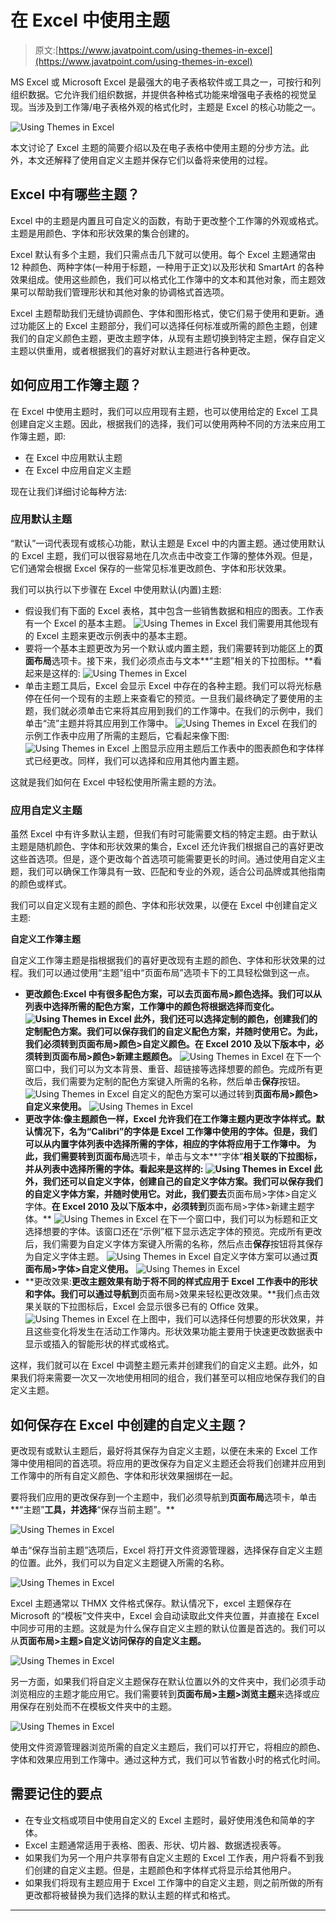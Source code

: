 # 在 Excel 中使用主题

> 原文:[https://www.javatpoint.com/using-themes-in-excel](https://www.javatpoint.com/using-themes-in-excel)

MS Excel 或 Microsoft Excel 是最强大的电子表格软件或工具之一，可按行和列组织数据。它允许我们组织数据，并提供各种格式功能来增强电子表格的视觉呈现。当涉及到工作簿/电子表格外观的格式化时，主题是 Excel 的核心功能之一。

![Using Themes in Excel](img/ecb8e61dadd1ed871569dbfe410c0f43.png)

本文讨论了 Excel 主题的简要介绍以及在电子表格中使用主题的分步方法。此外，本文还解释了使用自定义主题并保存它们以备将来使用的过程。

## Excel 中有哪些主题？

Excel 中的主题是内置且可自定义的函数，有助于更改整个工作簿的外观或格式。主题是用颜色、字体和形状效果的集合创建的。

Excel 默认有多个主题，我们只需点击几下就可以使用。每个 Excel 主题通常由 12 种颜色、两种字体(一种用于标题，一种用于正文)以及形状和 SmartArt 的各种效果组成。使用这些颜色，我们可以格式化工作簿中的文本和其他对象，而主题效果可以帮助我们管理形状和其他对象的协调格式首选项。

Excel 主题帮助我们无缝协调颜色、字体和图形格式，使它们易于使用和更新。通过功能区上的 Excel 主题部分，我们可以选择任何标准或所需的颜色主题，创建我们的自定义颜色主题，更改主题字体，从现有主题切换到特定主题，保存自定义主题以供重用，或者根据我们的喜好对默认主题进行各种更改。

## 如何应用工作簿主题？

在 Excel 中使用主题时，我们可以应用现有主题，也可以使用给定的 Excel 工具创建自定义主题。因此，根据我们的选择，我们可以使用两种不同的方法来应用工作簿主题，即:

*   在 Excel 中应用默认主题
*   在 Excel 中应用自定义主题

现在让我们详细讨论每种方法:

### 应用默认主题

“默认”一词代表现有或核心功能，默认主题是 Excel 中的内置主题。通过使用默认的 Excel 主题，我们可以很容易地在几次点击中改变工作簿的整体外观。但是，它们通常会根据 Excel 保存的一些常见标准更改颜色、字体和形状效果。

我们可以执行以下步骤在 Excel 中使用默认(内置)主题:

*   假设我们有下面的 Excel 表格，其中包含一些销售数据和相应的图表。工作表有一个 Excel 的基本主题。
    ![Using Themes in Excel](img/a523f9a86a4d2d3ad89eb5d88dbfe37b.png)
    我们需要用其他现有的 Excel 主题来更改示例表中的基本主题。
*   要将一个基本主题更改为另一个默认或内置主题，我们需要转到功能区上的**页面布局**选项卡。接下来，我们必须点击与文本**“主题”相关的下拉图标。**看起来是这样的:
    ![Using Themes in Excel](img/272a80eade48696ef099976d0888031a.png)
*   单击主题工具后，Excel 会显示 Excel 中存在的各种主题。我们可以将光标悬停在任何一个现有的主题上来查看它的预览。一旦我们最终确定了要使用的主题，我们就必须单击它来将其应用到我们的工作簿中。在我们的示例中，我们单击“流”主题并将其应用到工作簿中。
    ![Using Themes in Excel](img/834c1596ef63c0e9deeab0f14d147a39.png)
    在我们的示例工作表中应用了所需的主题后，它看起来像下图:
    ![Using Themes in Excel](img/0145f56af0670e92f3715fad887e4e9b.png)
    上图显示应用主题后工作表中的图表颜色和字体样式已经更改。同样，我们可以选择和应用其他内置主题。

这就是我们如何在 Excel 中轻松使用所需主题的方法。

### 应用自定义主题

虽然 Excel 中有许多默认主题，但我们有时可能需要文档的特定主题。由于默认主题是随机颜色、字体和形状效果的集合，Excel 还允许我们根据自己的喜好更改这些首选项。但是，逐个更改每个首选项可能需要更长的时间。通过使用自定义主题，我们可以确保工作簿具有一致、匹配和专业的外观，适合公司品牌或其他指南的颜色或样式。

我们可以自定义现有主题的颜色、字体和形状效果，以便在 Excel 中创建自定义主题:

**自定义工作簿主题**

自定义工作簿主题是指根据我们的喜好更改现有主题的颜色、字体和形状效果的过程。我们可以通过使用“主题”组中“页面布局”选项卡下的工具轻松做到这一点。

*   **更改颜色:**Excel 中有很多配色方案，可以去**页面布局>颜色选择。**我们可以从列表中选择所需的配色方案，工作簿中的颜色将根据选择而变化。
    ![Using Themes in Excel](img/7a1dab54c38167cc1a97212c2d0a4e50.png)
    此外，我们还可以选择定制的颜色，创建我们的定制配色方案。我们可以保存我们的自定义配色方案，并随时使用它。为此，我们必须转到**页面布局>颜色>自定义颜色。**在 Excel 2010 及以下版本中，必须转到**页面布局>颜色>新建主题颜色。**
    ![Using Themes in Excel](img/dd933975fa846592a7fb730307499be3.png)
    在下一个窗口中，我们可以为文本背景、重音、超链接等选择想要的颜色。完成所有更改后，我们需要为定制的配色方案键入所需的名称，然后单击**保存**按钮。
    ![Using Themes in Excel](img/ef9b8c31f396a5e3d14e28243dedbb51.png)
    自定义的配色方案可以通过转到**页面布局>颜色>自定义来使用。**
    ![Using Themes in Excel](img/a505aad8434d7820417434ded8c03c2b.png)
*   **更改字体:**像主题颜色一样，Excel 允许我们在工作簿主题内更改字体样式。默认情况下，名为“Calibri”的字体是 Excel 工作簿中使用的字体。但是，我们可以从内置字体列表中选择所需的字体，相应的字体将应用于工作簿中。
    为此，我们需要转到**页面布局**选项卡，单击与文本**“字体”**相关联的下拉图标，并从列表中选择所需的字体。看起来是这样的:
    ![Using Themes in Excel](img/0ad971d553049ad9111e4c14aeb31ed8.png)
    此外，我们还可以自定义字体，创建自己的自定义字体方案。我们可以保存我们的自定义字体方案，并随时使用它。对此，我们要去**页面布局>字体>自定义字体。**在 Excel 2010 及以下版本中，必须转到**页面布局>字体>新建主题字体。**
    ![Using Themes in Excel](img/29a1a0e41c4fdd589ef0640a6bb66c2c.png)
    在下一个窗口中，我们可以为标题和正文选择想要的字体。该窗口还在“示例”框下显示选定字体的预览。完成所有更改后，我们需要为自定义字体方案键入所需的名称，然后点击**保存**按钮将其保存为自定义字体主题。
    ![Using Themes in Excel](img/6b69cdaceebb725fce94946789a03b53.png)
    自定义字体方案可以通过**页面布局>字体>自定义使用。**
    ![Using Themes in Excel](img/d586e2fbbbfdf3c3267a01aa7b15d1dd.png)
*   **更改效果:**更改主题效果有助于将不同的样式应用于 Excel 工作表中的形状和字体。我们可以通过导航到**页面布局>效果来轻松更改效果。**我们点击效果关联的下拉图标后，Excel 会显示很多已有的 Office 效果。
    ![Using Themes in Excel](img/229a5de9b94fc5e778d2808dd148332e.png)
    在上图中，我们可以选择任何想要的形状效果，并且这些变化将发生在活动工作簿内。形状效果功能主要用于快速更改数据表中显示或插入的智能形状的样式或格式。

这样，我们就可以在 Excel 中调整主题元素并创建我们的自定义主题。此外，如果我们将来需要一次又一次地使用相同的组合，我们甚至可以相应地保存我们的自定义主题。

## 如何保存在 Excel 中创建的自定义主题？

更改现有或默认主题后，最好将其保存为自定义主题，以便在未来的 Excel 工作簿中使用相同的首选项。将应用的更改保存为自定义主题还会将我们创建并应用到工作簿中的所有自定义颜色、字体和形状效果捆绑在一起。

要将我们应用的更改保存到一个主题中，我们必须导航到**页面布局**选项卡，单击**“主题”**工具，并选择**“保存当前主题”。**

![Using Themes in Excel](img/f2220189d8ea4570f2b456562123e5a7.png)

单击“保存当前主题”选项后，Excel 将打开文件资源管理器，选择保存自定义主题的位置。此外，我们可以为自定义主题键入所需的名称。

![Using Themes in Excel](img/f0b51da42721e23b076a432faa82278e.png)

Excel 主题通常以 THMX 文件格式保存。默认情况下，excel 主题保存在 Microsoft 的“模板”文件夹中，Excel 会自动读取此文件夹位置，并直接在 Excel 中同步可用的主题。这就是为什么保存自定义主题的默认位置是首选的。我们可以从**页面布局>主题>自定义访问保存的自定义主题。**

![Using Themes in Excel](img/4b5d3533931b97b3865430a240cabe60.png)

另一方面，如果我们将自定义主题保存在默认位置以外的文件夹中，我们必须手动浏览相应的主题才能应用它。我们需要转到**页面布局>主题>浏览主题**来选择或应用保存在别处而不在模板文件夹中的主题。

![Using Themes in Excel](img/047cd5aa4ec4591bcc20fdcddedf033f.png)

使用文件资源管理器浏览所需的自定义主题后，我们可以打开它，将相应的颜色、字体和效果应用到工作簿中。通过这种方式，我们可以节省数小时的格式化时间。

## 需要记住的要点

*   在专业文档或项目中使用自定义的 Excel 主题时，最好使用浅色和简单的字体。
*   Excel 主题通常适用于表格、图表、形状、切片器、数据透视表等。
*   如果我们为另一个用户共享带有自定义主题的 Excel 工作表，用户将看不到我们创建的自定义主题。但是，主题颜色和字体样式将显示给其他用户。
*   如果我们将现有主题应用于 Excel 工作簿中的自定义主题，则之前所做的所有更改都将被替换为我们选择的默认主题的样式和格式。

* * *